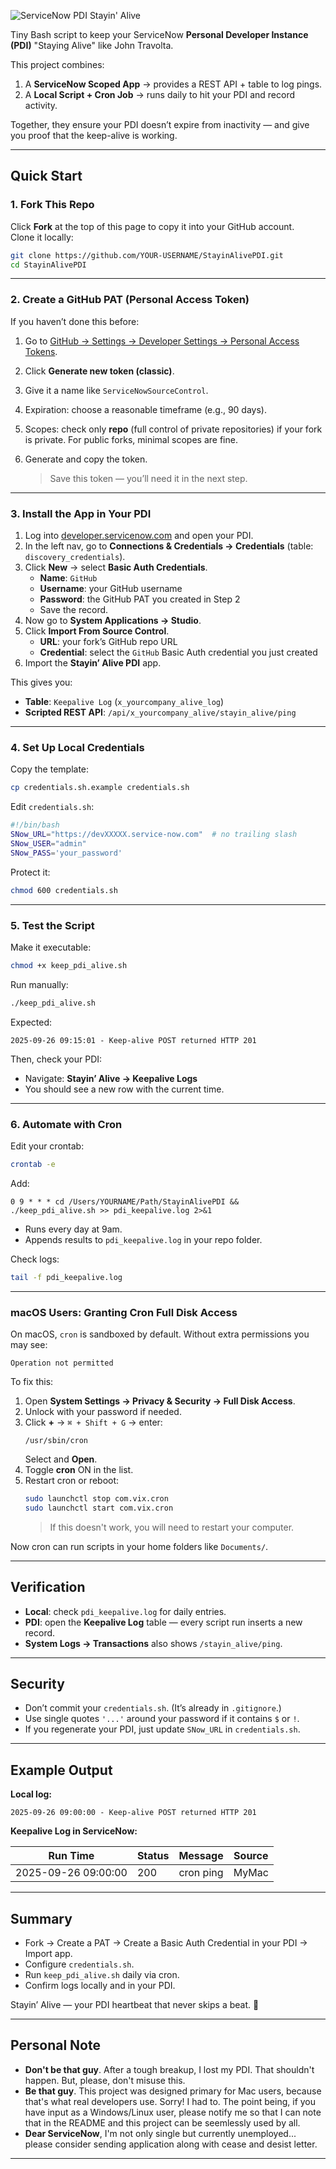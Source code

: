![ServiceNow PDI Stayin' Alive](./staying_alive_banner.png)

Tiny Bash script to keep your ServiceNow **Personal Developer Instance (PDI)** "Staying Alive" like John Travolta.  

This project combines:  
1. A **ServiceNow Scoped App** → provides a REST API + table to log pings.  
2. A **Local Script + Cron Job** → runs daily to hit your PDI and record activity.  

Together, they ensure your PDI doesn’t expire from inactivity — and give you proof that the keep-alive is working.

---

## Quick Start

### 1. Fork This Repo
Click **Fork** at the top of this page to copy it into your GitHub account.  
Clone it locally:
```bash
git clone https://github.com/YOUR-USERNAME/StayinAlivePDI.git
cd StayinAlivePDI
```

---

### 2. Create a GitHub PAT (Personal Access Token)

If you haven’t done this before:  

1. Go to [GitHub → Settings → Developer Settings → Personal Access Tokens](https://github.com/settings/tokens).  
2. Click **Generate new token (classic)**.  
3. Give it a name like `ServiceNowSourceControl`.  
4. Expiration: choose a reasonable timeframe (e.g., 90 days).  
5. Scopes: check only **repo** (full control of private repositories) if your fork is private. For public forks, minimal scopes are fine.  
6. Generate and copy the token.  

   > Save this token — you’ll need it in the next step.  

---

### 3. Install the App in Your PDI

1. Log into [developer.servicenow.com](https://developer.servicenow.com) and open your PDI.  
2. In the left nav, go to **Connections & Credentials → Credentials** (table: `discovery_credentials`).  
3. Click **New** → select **Basic Auth Credentials**.  
   - **Name**: `GitHub`  
   - **Username**: your GitHub username  
   - **Password**: the GitHub PAT you created in Step 2  
   - Save the record.  
4. Now go to **System Applications → Studio**.  
5. Click **Import From Source Control**.  
   - **URL**: your fork’s GitHub repo URL  
   - **Credential**: select the `GitHub` Basic Auth credential you just created  
6. Import the **Stayin’ Alive PDI** app.  

This gives you:  
- **Table**: `Keepalive Log` (`x_yourcompany_alive_log`)  
- **Scripted REST API**: `/api/x_yourcompany_alive/stayin_alive/ping`  

---

### 4. Set Up Local Credentials

Copy the template:
```bash
cp credentials.sh.example credentials.sh
```

Edit `credentials.sh`:
```bash
#!/bin/bash
SNow_URL="https://devXXXXX.service-now.com"  # no trailing slash
SNow_USER="admin"
SNow_PASS='your_password'
```

Protect it:
```bash
chmod 600 credentials.sh
```

---

### 5. Test the Script

Make it executable:
```bash
chmod +x keep_pdi_alive.sh
```

Run manually:
```bash
./keep_pdi_alive.sh
```

Expected:
```
2025-09-26 09:15:01 - Keep-alive POST returned HTTP 201
```

Then, check your PDI:  
- Navigate: **Stayin’ Alive → Keepalive Logs**  
- You should see a new row with the current time.

---

### 6. Automate with Cron

Edit your crontab:
```bash
crontab -e
```

Add:
```cron
0 9 * * * cd /Users/YOURNAME/Path/StayinAlivePDI && ./keep_pdi_alive.sh >> pdi_keepalive.log 2>&1
```

- Runs every day at 9am.  
- Appends results to `pdi_keepalive.log` in your repo folder.  

Check logs:
```bash
tail -f pdi_keepalive.log
```

---

### macOS Users: Granting Cron Full Disk Access
On macOS, `cron` is sandboxed by default. Without extra permissions you may see:  
```
Operation not permitted
```

To fix this:

1. Open **System Settings → Privacy & Security → Full Disk Access**.  
2. Unlock with your password if needed.  
3. Click **+** → `⌘ + Shift + G` → enter:  
   ```
   /usr/sbin/cron
   ```  
   Select and **Open**.  
4. Toggle **cron** ON in the list.  
5. Restart cron or reboot:  
   ```bash
   sudo launchctl stop com.vix.cron
   sudo launchctl start com.vix.cron
   ```
   > If this doesn't work, you will need to restart your computer.

Now cron can run scripts in your home folders like `Documents/`.

---

## Verification

- **Local**: check `pdi_keepalive.log` for daily entries.  
- **PDI**: open the **Keepalive Log** table — every script run inserts a new record.  
- **System Logs → Transactions** also shows `/stayin_alive/ping`.

---

## Security

- Don’t commit your `credentials.sh`. (It’s already in `.gitignore`.)  
- Use single quotes `'...'` around your password if it contains `$` or `!`.  
- If you regenerate your PDI, just update `SNow_URL` in `credentials.sh`.

---

## Example Output

**Local log:**
```
2025-09-26 09:00:00 - Keep-alive POST returned HTTP 201
```

**Keepalive Log in ServiceNow:**

| Run Time             | Status | Message    | Source   |
|----------------------|--------|------------|----------|
| 2025-09-26 09:00:00  | 200    | cron ping  | MyMac    |

---

## Summary

- Fork → Create a PAT → Create a Basic Auth Credential in your PDI → Import app.  
- Configure `credentials.sh`.  
- Run `keep_pdi_alive.sh` daily via cron.  
- Confirm logs locally and in your PDI.  

Stayin’ Alive — your PDI heartbeat that never skips a beat. 🕺

---

## Personal Note
- **Don't be that guy**. After a tough breakup, I lost my PDI. That shouldn't happen. But, please, don't misuse this.
- **Be that guy**. This project was designed primary for Mac users, because that's what real developers use. Sorry! I had to. The point being, if you have input as a Windows/Linux user, please notify me so that I can note that in the README and this project can be seemlessly used by all. 
- **Dear ServiceNow**, I'm not only single but currently unemployed... please consider sending application along with cease and desist letter. 

---

